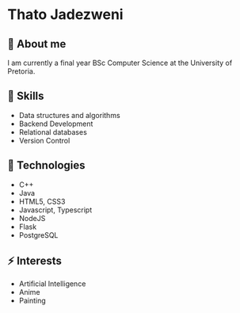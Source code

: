 
# Thato Jadezweni

## :construction_worker: About me

I am currently a final year BSc Computer Science
at the University of Pretoria.

## :rocket: Skills

- Data structures and algorithms
- Backend Development
- Relational databases
- Version Control

## :wrench: Technologies
- C++
- Java
- HTML5, CSS3
- Javascript, Typescript
- NodeJS
- Flask
- PostgreSQL

## :zap: Interests
- Artificial Intelligence
- Anime
- Painting

  
